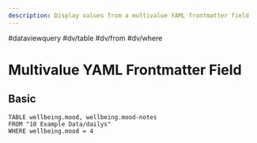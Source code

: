 ```yaml
---
description: Display values from a multivalue YAML frontmatter field
---
```

#dataviewquery
#dv/table #dv/from #dv/where 

# Multivalue YAML Frontmatter Field

## Basic 

```dataview
TABLE wellbeing.mood, wellbeing.mood-notes
FROM "10 Example Data/dailys"
WHERE wellbeing.mood = 4
```
